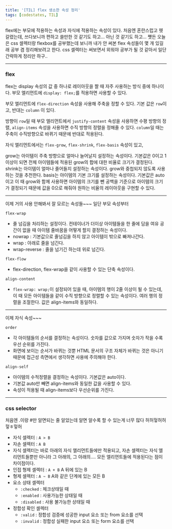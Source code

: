 ```yaml
---
title: '[TIL] flex 생소한 속성 정리'
tags: [codestates, TIL]
---
```


flex에는 부모에 적용하는 속성과 자식에 적용하는 속성이 있다. 처음엔 혼란스럽고 헷갈렸는데, 쓰다보니까 편하고 쓸만한 것 같기도 하고... 아닌 것 같기도 하고... 쩃든 오늘은 css 셀렉터랑 flexbox를 공부했는데 보니까 내가 안 써본 flex 속성들이 몇 개 있길래 공부 겸 정리해보려고 한다. css 셀렉터는 써보면서 외워야 공부가 될 것 같아서 일단 간략하게 정리만 하구..

---

### flex

flex는 display 속성의 값 중 하나로 레이아웃을 짤 때 자주 사용하는 방식 중에 하나이다. 부모 엘리먼트에 `display: flex;`를 적용하면 사용할 수 있다.

부모 엘리먼트에 `flex-direction` 속성을 사용해 주축을 정할 수 있다. 기본 값은 `row`이고, 반대는 `column` 이 있다.

방향이 `row`일 때 부모 엘리먼트에서 `justify-content` 속성을 사용하면 수평 방향의 정렬, `align-items` 속성을 사용하면 수직 방향의 정렬을 정해줄 수 있다. `column`일 때는 주축이 수직방향으로 바뀌기 때문에 반대로 적용된다.

자식 엘리먼트에서는 `flex-grow`, `flex-shrink`, `flex-basis` 속성이 있고,

grow는 아이템이 주축 방향으로 얼마나 늘어날지 설정하는 속성이다. 기본값은 0이고 1 이상이 되면 전체 아이템들에 적용된 grow의 합에 대한 비율로 크기가 결정된다.
shrink는 아이템이 얼마나 줄어들지 설정하는 속성이다. grow와 중첩되지 않도록 사용하는 것을 추천한다.
basis는 아이템의 기본 크기를 설정하는 속성이다. 기본값은 auto이고 이 때 grow와 함께 사용하면 아이템의 크기를 뺀 공백을 기준으로 아이템의 크기가 결정되기 때문에 값을 0으로 해줘야 원하는 비율의 레이아웃을 구현할 수 있다.

---

이제 거의 사용 안해봐서 잘 모르는 속성들~~~ 일단 부모 속성부터

`flex-wrap`

- 줄 넘김을 처리하는 설정이다. 컨테이너가 더이상 아이템들을 한 줄에 담을 여유 공간이 없을 때 아이템 줄바꿈을 어떻게 할지 결정하는 속성이다.
- nowrap : 기본값으로 줄넘김을 하지 않고 아이템이 밖으로 빠져나간다.
- wrap : 아래로 줄을 넘긴다.
- wrap-reverse : 줄을 넘기긴 하는데 위로 넘긴다.

`flex-flow`

- flex-direction, flex-wrap을 같이 사용할 수 있는 단축 속성이다.

`align-content`

- `flex-wrap: wrap;`이 설정되어 있을 때, 아이템의 행이 2줄 이상이 될 수 있는데, 이 때 모든 아이템들을 같이 수직 방향으로 정렬할 수 있는 속성이다. 여러 행의 정렬을 조절한다. 값은 align-items와 동일하다.

---

이제 자식 속성~~~

`order`

- 각 아이템들의 순서를 결정하는 속성이다. 숫자를 값으로 가지며 숫자가 작을 수록 우선 순위를 가진다.
- 화면에 보이는 순서가 바뀌는 것뿐 HTML 문서의 구조 자체가 바뀌는 것은 아니기 때문에 접근성 측면에서 생각하면 사용에 주의해야 한다.

`align-self`

- 아이템의 수적정렬을 결정하는 속성이다. 기본값은 auto이다.
- 기본값 auto만 빼면 align-items와 동일한 값을 사용할 수 있다.
- 속성이 적용될 때 align-items보다 우선순위를 가진다.

---

### css selector

처음엔 .이랑 #만 알면되는 줄 알았는데 알면 알수록 할 수 있는게 너무 많다 허허헣허허헣ㅎ헣허

- 자식 셀렉터 : `A > B`
- 자손 셀렉터 : `A B`
- 자식 셀렉터는 바로 아래의 자식 엘리먼트들에만 적용되고, 자손 셀렉터는 자식 엘리먼트들뿐만 아니라 그 아래의, 그 아래의.... 모든 엘리먼트들에 적용된다는 점이 차이점이다.
- 인접 형제 셀렉터 : `A + B` A 뒤에 있는 B
- 형제 셀렉터 : `A ~ B` A와 같은 단계에 있는 모든 B
- 요소 상태 셀렉터
  - `:checked` : 체크상태일 때
  - `:enabled` : 사용가능한 상태일 때
  - `:disabled` : 사용 불가능한 상태일 때
- 정합성 확인 셀렉터
  - `:valid` : 정합성 검증에 성공한 input 요소 또는 from 요소를 선택
  - `:invalid` : 정합성 실패한 input 요소 또는 form 요소를 선택
